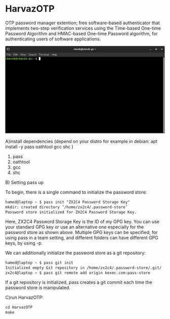 # HarvazOTP
OTP password manager extention; free software-based authenticator that implements two-step verification services using the Time-based One-time Password Algorithm and HMAC-based One-time Password algorithm, for authenticating users of software applications.

![](https://github.com/H4medRostami/HarvazOTP/blob/master/data/demo.gif)



A)install dependencies (depend on your distro for example in debian: apt install -y pass oathtool gcc shc )

1. pass
2. oathtool
3. gcc
4. shc

B) Setting pass up

To begin, there is a single command to initialize the password store:

    hamed@laptop ~ $ pass init "ZX2C4 Password Storage Key"
    mkdir: created directory ‘/home/zx2c4/.password-store’
    Password store initialized for ZX2C4 Password Storage Key.

Here, ZX2C4 Password Storage Key is the ID of my GPG 
key. You can use your standard GPG key or use an alternative one 
especially for the password store as shown above. Multiple GPG keys can 
be specified, for using pass in a team setting, and different folders 
can have different GPG keys, by using -p.


We can additionally initialize the password store as a git repository:

    hamed@laptop ~ $ pass git init
    Initialized empty Git repository in /home/zx2c4/.password-store/.git/
    zx2c4@laptop ~ $ pass git remote add origin kexec.com:pass-store


If a git repository is initialized, pass creates a git commit each time the password store is manipulated.


C)run HarvazOTP: 

    cd HarvazOTP
    make
     
